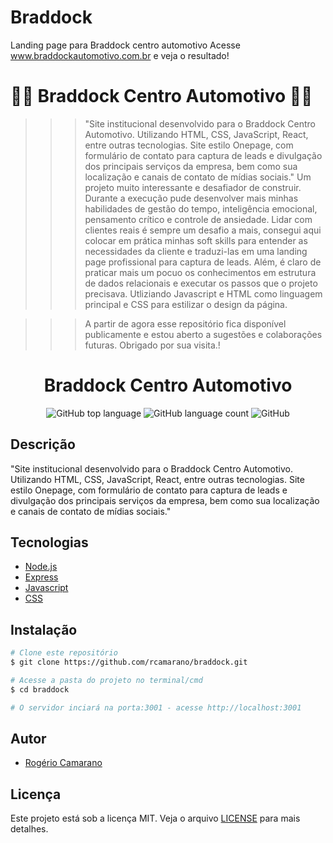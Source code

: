 # Braddock
Landing page para Braddock centro automotivo
Acesse www.braddockautomotivo.com.br e veja o resultado!

# 🚀🚗 Braddock Centro Automotivo 🚙🚀

>>> "Site institucional desenvolvido para o Braddock Centro Automotivo. Utilizando HTML, CSS, JavaScript, React, entre outras tecnologias. Site estilo Onepage, com formulário de contato para captura de leads e divulgação dos principais serviços da empresa, bem como sua localização e canais de contato de mídias sociais."
>>> Um projeto muito interessante e desafiador de construir. Durante a execução pude desenvolver mais minhas habilidades de gestão do tempo, inteligência emocional, pensamento crítico e controle de ansiedade. Lidar com clientes reais é sempre um desafio a mais, consegui aqui colocar em prática minhas soft skills para entender as necessidades da cliente e traduzi-las em uma landing page profissional para captura de leads.
>>> Além, é claro de praticar mais um pocuo os conhecimentos em estrutura de dados relacionais e executar os passos que o projeto precisava. Utliziando Javascript e HTML como linguagem principal e CSS para estilizar o design da página.


>>> A partir de agora esse repositório fica disponível publicamente e estou aberto a sugestões e colaborações futuras.
Obrigado por sua visita.!

<div align="center">
<!--   <img alt="TFC!" src="imgs/5ca10a0410f76.png" width="250px"> -->
  <h1>Braddock Centro Automotivo</h1>
  <p>
    <img alt="GitHub top language" src="https://img.shields.io/github/languages/top/rcamarano/braddock?color=blueviolet">
    <img alt="GitHub language count" src="https://img.shields.io/github/languages/count/rcamarano/braddock?color=blueviolet">
    <img alt="GitHub" src="https://img.shields.io/github/license/rcamarano/braddock?color=blueviolet">
  </p>
</div>

## Descrição

"Site institucional desenvolvido para o Braddock Centro Automotivo. Utilizando HTML, CSS, JavaScript, React, entre outras tecnologias. Site estilo Onepage, com formulário de contato para captura de leads e divulgação dos principais serviços da empresa, bem como sua localização e canais de contato de mídias sociais."

## Tecnologias

- [Node.js](https://nodejs.org/en/)
- [Express](https://expressjs.com/pt-br/)
- [Javascript](https://developer.mozilla.org/en-US/docs/Web/JavaScript)
- [CSS](https://devdocs.io/css/)

## Instalação

```bash
# Clone este repositório
$ git clone https://github.com/rcamarano/braddock.git

# Acesse a pasta do projeto no terminal/cmd
$ cd braddock

# O servidor inciará na porta:3001 - acesse http://localhost:3001
```

## Autor

- [Rogério Camarano](https://github.com/rcamarano)

## Licença

Este projeto está sob a licença MIT. Veja o arquivo [LICENSE](LICENSE) para mais detalhes.
<!-- Olá, Tryber!
Esse é apenas um arquivo inicial para o README do seu projeto.
É essencial que você preencha esse documento por conta própria, ok?
Não deixe de usar nossas dicas de escrita de README de projetos, e deixe sua criatividade brilhar!
:warning: IMPORTANTE: você precisa deixar nítido:
- quais arquivos/pastas foram desenvolvidos por você; 
- quais arquivos/pastas foram desenvolvidos por outra pessoa estudante;
- quais arquivos/pastas foram desenvolvidos pela Trybe.
-->
